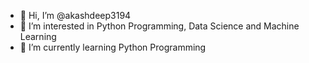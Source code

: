 - 👋 Hi, I’m @akashdeep3194
- 👀 I’m interested in Python Programming, Data Science and Machine Learning
- 🌱 I’m currently learning Python Programming

<!---
akashdeep3194/akashdeep3194 is a ✨ special ✨ repository because its `README.md` (this file) appears on your GitHub profile.
You can click the Preview link to take a look at your changes.
--->
